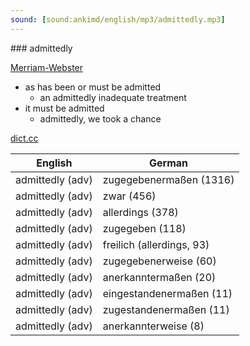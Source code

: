 ```yaml
---
sound: [sound:ankimd/english/mp3/admittedly.mp3]
---
```


\### admittedly

[Merriam-Webster](https://www.merriam-webster.com/dictionary/admittedly)

- as has been or must be admitted
    - an admittedly inadequate treatment
- it must be admitted
    - admittedly, we took a chance

[dict.cc](https://www.dict.cc/admittedly)

| English        | German       |
| -------------- | ------------ |
| admittedly (adv) | zugegebenermaßen (1316) |
| admittedly (adv) | zwar (456) |
| admittedly (adv) | allerdings (378) |
| admittedly (adv) | zugegeben (118) |
| admittedly (adv) | freilich (allerdings, 93) |
| admittedly (adv) | zugegebenerweise (60) |
| admittedly (adv) | anerkanntermaßen (20) |
| admittedly (adv) | eingestandenermaßen (11) |
| admittedly (adv) | zugestandenermaßen (11) |
| admittedly (adv) | anerkannterweise (8) |
